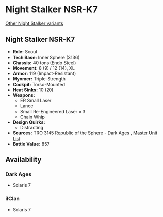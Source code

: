 # Night Stalker NSR-K7 

[Other Night Stalker variants](../night_stalker.md) 

## Night Stalker NSR-K7 

- **Role:** Scout 
- **Tech Base:** Inner Sphere (3136) 
- **Chassis:** 40 tons (Endo Steel) 
- **Movement:** 8 (9) / 12 (14), XL 
- **Armor:** 119 (Impact-Resistant) 
- **Myomer:** Triple-Strength 
- **Cockpit:** Torso-Mounted 
- **Heat Sinks:** 10 (20) 
- **Weapons:** 
  - ER Small Laser 
  - Lance 
  - Small Re-Engineered Laser × 3 
  - Chain Whip 
- **Design Quirks:** 
  - Distracting 
- **Sources:** TRO 3145 Republic of the Sphere - Dark Ages , [Master Unit List](http://masterunitlist.info/Unit/Details/6720) 
- **Battle Value:** 857 

## Availability 

### Dark Ages 

- Solaris 7 

### ilClan 

- Solaris 7 

